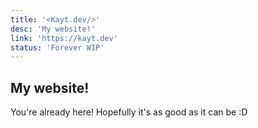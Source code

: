 ```yaml
---
title: '<Kayt.dev/>'
desc: 'My website!'
link: 'https://kayt.dev'
status: 'Forever WIP'
---
```


## My website!

You're already here! Hopefully it's as good as it can be :D